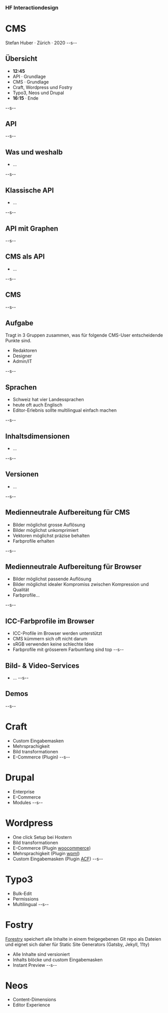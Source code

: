 ### HF Interactiondesign

# CMS

Stefan Huber · Zürich · 2020 <!-- .element: class="footer" -->
--s--
## Übersicht

* **12:45**
* API · Grundlage
* CMS · Grundlage
* Craft, Wordpress und Fostry
* Typo3, Neos und Drupal
* **16:15** · Ende

--s--
## API

--s--
## Was und weshalb
* …

--s--
## Klassische API
* …

--s--
## API mit Graphen


--s--

## CMS als API
* …

--s--
## CMS

--s--
## Aufgabe

Tragt in 3 Gruppen zusammen, was für folgende CMS-User entscheidende Punkte sind.

* Redaktoren
* Designer
* Admin/IT

--s--
## Sprachen
* Schweiz hat vier Landessprachen
* heute oft auch Englisch
* Editor-Erlebnis sollte multilingual einfach machen

--s--
## Inhaltsdimensionen

* …

--s--
## Versionen

* …

--s--
## Medienneutrale Aufbereitung für CMS

* Bilder möglichst grosse Auflösung
* Bilder möglichst unkomprimiert
* Vektoren möglichst präzise behalten
* Farbprofile erhalten

--s--
## Medienneutrale Aufbereitung für Browser

* Bilder möglichst passende Auflösung
* Bilder möglichst idealer Kompromiss zwischen Kompression und Qualität
* Farbprofile...

--s--
## ICC-Farbprofile im Browser

* ICC-Profile im Browser werden unterstützt
* CMS kümmern sich oft nicht darum
* sRGB verwenden keine schlechte Idee
* Farbprofile mit grösserem Farbumfang sind top
--s--
## Bild- & Video-Services
* …
--s--
## Demos
--s--
# Craft
* Custom Eingabemasken
* Mehrsprachigkeit
* Bild transformationen
* E-Commerce (Plugin)
--s--
# Drupal
* Enterprise
* E-Commerce
* Modules
--s--
# Wordpress
* One click Setup bei Hostern
* Bild transformationen
* E-Commerce (Plugin [woocommerce](https://woocommerce.com/))
* Mehrsprachigkeit (Plugin [wpml](https://wpml.org/))
* Custom Eingabemasken (Plugin [ACF](https://www.advancedcustomfields.com/))
--s--
# Typo3
* Bulk-Edit
* Permissions
* Multilingual
--s--
# Fostry
[Forestry](https://forestry.io/) speichert alle Inhalte in einem freigegebenen Git repo als Dateien und eignet sich daher für Static Site Generators (Gatsby, Jekyll, 11ty)
* Alle Inhalte sind versioniert
* Inhalts blöcke und custom Eingabemasken
* Instant Preview
--s--
# Neos
* Content-Dimensions
* Editor Experience
